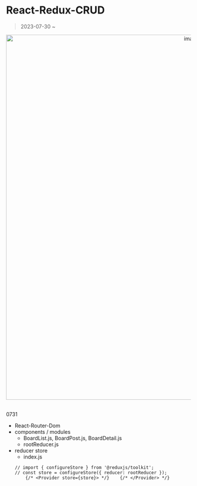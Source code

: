 # React-Redux-CRUD
> 2023-07-30 ~

<div align="center">
<img width="995" alt="image" src="https://user-images.githubusercontent.com/59152019/224705181-3bd2829d-63e9-4e95-853d-c016a5533a32.png">
</div>
<br/>

0731
- React-Router-Dom
- components / modules  
  - BoardList.js, BoardPost.js, BoardDetail.js
  - rootReducer.js
- reducer store
  - index.js
  ```
  // import { configureStore } from '@reduxjs/toolkit';
  // const store = configureStore({ reducer: rootReducer });
      {/* <Provider store={store}> */}    {/* </Provider> */}
  ```
